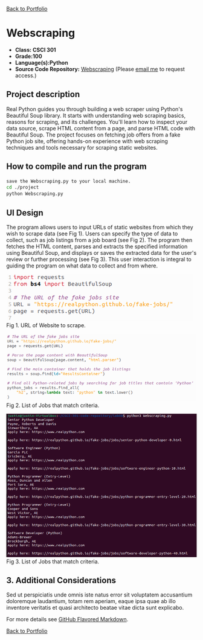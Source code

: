 [Back to Portfolio](./)

Webscraping
===============

-   **Class: CSCI 301** 
-   **Grade:100** 
-   **Language(s):Python** 
-   **Source Code Repository:** [Webscraping](https://github.com/Jkeys17/CSCI-301-code-repository.git)
    (Please [email me](mailto:jlkeys@csustudent.net?subject=GitHub%20Access) to request access.)

## Project description

Real Python guides you through building a web scraper using Python's Beautiful Soup library. It starts with understanding web scraping basics, reasons for scraping, and its challenges. You'll learn how to inspect your data source, scrape HTML content from a page, and parse HTML code with Beautiful Soup. The project focuses on fetching job offers from a fake Python job site, offering hands-on experience with web scraping techniques and tools necessary for scraping static websites.

## How to compile and run the program

```bash
save the Webscraping.py to your local machine.
cd ./project
python Webscraping.py
```

## UI Design

The program allows users to input URLs of static websites from which they wish to scrape data (see Fig 1). Users can specify the type of data to collect, such as job listings from a job board (see Fig 2). The program then fetches the HTML content, parses and extracts the specified information using Beautiful Soup, and displays or saves the extracted data for the user's review or further processing (see Fig 3). This user interaction is integral to guiding the program on what data to collect and from where. 

![screenshot](images/small_url.png)  
Fig 1. URL of Website to scrape.

![screenshot](images/job_criteria.png)  
Fig 2. List of Jobs that match criteria.

![screenshot](images/job_listings.png)  
Fig 3.  List of Jobs that match criteria.

## 3. Additional Considerations

Sed ut perspiciatis unde omnis iste natus error sit voluptatem accusantium doloremque laudantium, totam rem aperiam, eaque ipsa quae ab illo inventore veritatis et quasi architecto beatae vitae dicta sunt explicabo. 

For more details see [GitHub Flavored Markdown](https://guides.github.com/features/mastering-markdown/).

[Back to Portfolio](./)
